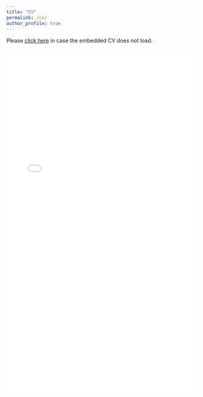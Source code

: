 ```yaml
---
title: "CV"
permalink: /cv/
author_profile: true
---
```


Please [click here](http://manavsinghal157.github.io/files/Resume.pdf) in case the embedded CV does not load.  
<iframe width="100%" height="900px" frameborder="0" scrolling="yes" class="embed-responsive-item" src="/files/Resume.pdf" allowfullscreen></iframe>
